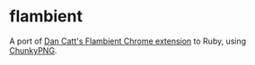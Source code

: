 # flambient

A port of [Dan Catt's Flambient Chrome extension](https://github.com/revdancatt/CAT434-flambient) to Ruby, using [ChunkyPNG](https://github.com/wvanbergen/chunky_png).
